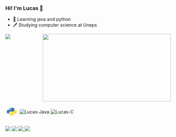 ### Hi! I'm Lucas 👋

- 🌱 Learning java and python
- 🖊️ Studying computer science at Uneps
<!-- ***************************************** Stats e linguagens ***************************************** -->
<div style="display: flex; gap: 100px;">
  
  <!-- ***************************************** Card Status ***************************************** -->
  <picture >
    <source 
      srcset="https://github-readme-stats.vercel.app/api?username=Lunias2&show_icons=true&theme=radical"
      media="(prefers-color-scheme: dark)"
    />
    <source
      srcset="https://github-readme-stats.vercel.app/api?username=Lunias2&show_icons=true"
      media="(prefers-color-scheme: light), (prefers-color-scheme: no-preference)"
    />
    <img height="166em" src="https://github-readme-stats.vercel.app/api?username=Lunias2&show_icons=true"/>
  </picture>
  
  <!-- ***************************************** Linguagens ***************************************** -->
  <img style="width: 400px; height: 211px" src="https://github-readme-stats.vercel.app/api/top-langs/?username=Lunias2&layout=compact&langs_count=8&theme=radical" />
  
</div>

<!-- ***************************************** Icones ***************************************** -->
<div style="display: inline_block"><br>
  <img align="center" alt="Lucas-Python" height="30" width="40" src="https://raw.githubusercontent.com/devicons/devicon/master/icons/python/python-original.svg">
  <img align="center" alt="Lucas-Java" height="30" width="40" src="https://cdn.jsdelivr.net/gh/devicons/devicon/icons/java/java-original-wordmark.svg" />
  <img align="center" alt="Lucas-C" height="30" width="40" src="https://cdn.jsdelivr.net/gh/devicons/devicon/icons/c/c-line.svg" />
</div>
<!-- ***************************************** FIM Stats e linguagens ***************************************** -->

##

<!-- ***************************************** Contatos ***************************************** -->
<div> 
  <a href = "https://www.instagram.com/cervencove77/" target="_blank"><img src="https://img.shields.io/badge/-Instagram-%23E4405F?style=for-the-badge&logo=instagram&logoColor=white" target="_blank"></a>
  <a href = "https://www.facebook.com/Cervencove/"><img src="https://img.shields.io/badge/Facebook-1877F2?style=for-the-badge&logo=facebook&logoColor=white" target="_blank"></a>
  <a href = "https://wa.me/5518997570806" target="_blank"><img src="https://img.shields.io/badge/WhatsApp-25D366?style=for-the-badge&logo=whatsapp&logoColor=white" target="_blank"</a>
  <a href = "mailto:lucas.cervencove@unesp.br" target="_blank"><img src="https://img.shields.io/badge/Gmail-D14836?style=for-the-badge&logo=gmail&logoColor=white" target="_blank"></a>
  
</div>
<!-- ***************************************** FIM Contatos ***************************************** -->
